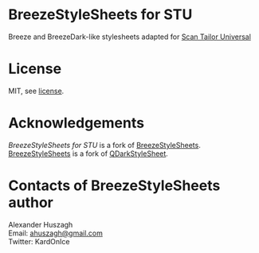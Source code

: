 BreezeStyleSheets for STU
=================

Breeze and BreezeDark-like stylesheets adapted for [Scan Tailor Universal](https://github.com/trufanov-nok/scantailor-universal)

License
=======

MIT, see [license](/LICENSE.md).

Acknowledgements
================

*BreezeStyleSheets for STU* is a fork of [BreezeStyleSheets](https://github.com/trufanov-nok/BreezeStyleSheets).
[BreezeStyleSheets](https://github.com/trufanov-nok/BreezeStyleSheets) is a fork of [QDarkStyleSheet](https://github.com/ColinDuquesnoy/QDarkStyleSheet).

Contacts of BreezeStyleSheets author
=======

Alexander Huszagh  
Email: ahuszagh@gmail.com  
Twitter: KardOnIce

